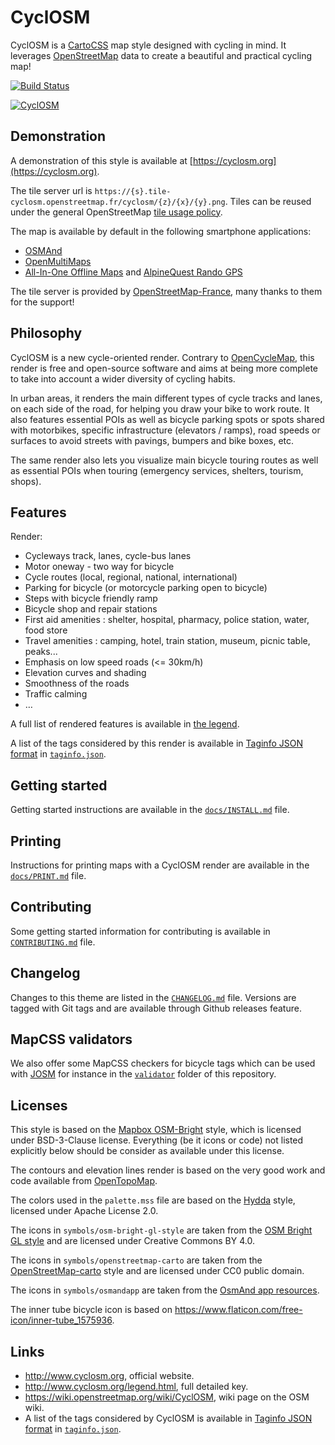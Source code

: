 CyclOSM
=======

CyclOSM is a [CartoCSS](https://carto.com/developers/styling/cartocss/) map style
designed with cycling in mind. It leverages
[OpenStreetMap](https://www.openstreetmap.org/) data to create a beautiful and
practical cycling map!

[![Build Status](https://api.travis-ci.org/cyclosm/cyclosm-cartocss-style.svg?branch=master)](https://travis-ci.org/cyclosm/cyclosm-cartocss-style)

[![CyclOSM](https://www.cyclosm.org/images/social_media.png)](https://www.cyclosm.org/)


## Demonstration

A demonstration of this style is available at [https://cyclosm.org](https://cyclosm.org).

The tile server url is
`https://{s}.tile-cyclosm.openstreetmap.fr/cyclosm/{z}/{x}/{y}.png`. Tiles can
be reused under the general OpenStreetMap [tile usage
policy](https://operations.osmfoundation.org/policies/tiles/).

The map is available by default in the following smartphone applications:
- [OSMAnd](https://osmand.net/)
- [OpenMultiMaps](https://framagit.org/tom79/openmaps)
- [All-In-One Offline Maps](https://www.offline-maps.net) and [AlpineQuest Rando GPS](https://alpinequest.net)

The tile server is provided by
[OpenStreetMap-France](https://www.openstreetmap.fr), many thanks to them for
the support!

## Philosophy

CyclOSM is a new cycle-oriented render. Contrary to
[OpenCycleMap](http://opencyclemap.org/), this render is free and open-source
software and aims at being more complete to take into account a wider
diversity of cycling habits.

In urban areas, it renders the main different types of cycle tracks and lanes,
on each side of the road, for helping you draw your bike to work route. It also
features essential POIs as well as bicycle parking spots or spots shared with
motorbikes, specific infrastructure (elevators / ramps), road speeds or
surfaces to avoid streets with pavings, bumpers and bike boxes, etc.

The same render also lets you visualize main bicycle touring routes as well as
essential POIs when touring (emergency services, shelters, tourism, shops).


## Features

Render:

* Cycleways track, lanes, cycle-bus lanes
* Motor oneway - two way for bicycle
* Cycle routes (local, regional, national, international)
* Parking for bicycle (or motorcycle parking open to bicycle)
* Steps with bicycle friendly ramp
* Bicycle shop and repair stations
* First aid amenities : shelter, hospital, pharmacy, police station, water, food store
* Travel amenities : camping, hotel, train station, museum, picnic table, peaks...
* Emphasis on low speed roads (<= 30km/h)
* Elevation curves and shading
* Smoothness of the roads
* Traffic calming
* …

A full list of rendered features is available in [the
legend](https://www.cyclosm.org/legend.html).

A list of the tags considered by this render is available in [Taginfo JSON
format](https://wiki.openstreetmap.org/wiki/Taginfo/Projects) in [`taginfo.json`](taginfo.json).


## Getting started

Getting started instructions are available in the [`docs/INSTALL.md`](docs/INSTALL.md) file.


## Printing

Instructions for printing maps with a CyclOSM render are available in
the [`docs/PRINT.md`](docs/PRINT.md) file.


## Contributing

Some getting started information for contributing is available in
[`CONTRIBUTING.md`](CONTRIBUTING.md) file.


## Changelog

Changes to this theme are listed in the [`CHANGELOG.md`](CHANGELOG.md) file.
Versions are tagged with Git tags and are available through Github releases
feature.


## MapCSS validators

We also offer some MapCSS checkers for bicycle tags which can be used with
[JOSM](https://josm.openstreetmap.de/wiki/Help/Preferences/Validator) for
instance in the [`validator`](validator) folder of this repository.


## Licenses

This style is based on the [Mapbox
OSM-Bright](https://github.com/mapbox/osm-bright/commit/f1c8780cd7fe9d707fca693a82fdca38b7a98936)
style, which is licensed under BSD-3-Clause license. Everything (be it icons
or code) not listed explicitly below should be consider as available under
this license.

The contours and elevation lines render is based on the very good work and
code available from [OpenTopoMap](https://github.com/der-stefan/OpenTopoMap).

The colors used in the `palette.mss` file are based on the
[Hydda](https://github.com/karlwettin/tilemill-style-hydda/tree/bb27f0a9cad1920e19ae8febd39f6f9328369e6f)
style, licensed under Apache License 2.0.

The icons in `symbols/osm-bright-gl-style` are taken from the [OSM Bright GL
style](https://github.com/openmaptiles/osm-bright-gl-style/tree/327e1b41987893b958e3aae06abc2cc7363dc5aa/icons)
and are licensed under Creative Commons BY 4.0.

The icons in `symbols/openstreetmap-carto` are taken from the
[OpenStreetMap-carto](https://github.com/gravitystorm/openstreetmap-carto)
style and are licensed under CC0 public domain.

The icons in `symbols/osmandapp` are taken from the
[OsmAnd app resources](https://github.com/osmandapp/OsmAnd-resources).

The inner tube bicycle icon is based on
https://www.flaticon.com/free-icon/inner-tube_1575936.


## Links

* http://www.cyclosm.org, official website.
* http://www.cyclosm.org/legend.html, full detailed key.
* https://wiki.openstreetmap.org/wiki/CyclOSM, wiki page on the OSM wiki.
* A list of the tags considered by CyclOSM is available in [Taginfo JSON format](https://wiki.openstreetmap.org/wiki/Taginfo/Projects) in [`taginfo.json`](https://github.com/cyclosm/cyclosm-cartocss-style/blob/master/taginfo.json).

